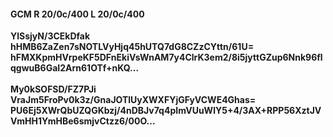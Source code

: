 #### GCM R 20/0c/400 L 20/0c/400
**YlSsjyN/3CEkDfak**<br/>**hHMB6ZaZen7sNOTLVyHjq45hUTQ7dG8CZzCYttn/61U=**<br/>**hFMXKpmHVrpeKF5DFnEkiVsWnAM7y4ClrK3em2/8i5jyttGZup6Nnk96flqgwuB6GaI2Arn61OTf+nKQ...**<br/><br/>
**My0kSOFSD/FZ7PJi**<br/>**VraJm5FroPv0k3z/GnaJOTlUyXWXFYjGFyVCWE4Ghas=**<br/>**PU6Ej5XWrQbUZQGKbzj/4nDBJv7q4pImVUuWlY5+4/3AX+RPP56XztJVVmHH1YmHBe6smjvCtzz6/00O...**